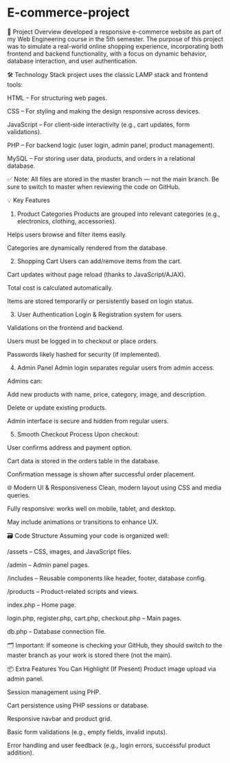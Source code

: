 # E-commerce-project
🎯 Project Overview
 developed a responsive e-commerce website as part of my  Web Engineering course in the 5th semester. The purpose of this project was to simulate a real-world online shopping experience, incorporating both frontend and backend functionality, with a focus on dynamic behavior, database interaction, and user authentication.

🛠️ Technology Stack
project uses the classic LAMP stack and frontend tools:

HTML – For structuring web pages.

CSS – For styling and making the design responsive across devices.

JavaScript – For client-side interactivity (e.g., cart updates, form validations).

PHP – For backend logic (user login, admin panel, product management).

MySQL – For storing user data, products, and orders in a relational database.

✅ Note: All files are stored in the master branch — not the main branch. Be sure to switch to master when reviewing the code on GitHub.

💡 Key Features
1. Product Categories
Products are grouped into relevant categories (e.g., electronics, clothing, accessories).

Helps users browse and filter items easily.

Categories are dynamically rendered from the database.

2. Shopping Cart
Users can add/remove items from the cart.

Cart updates without page reload (thanks to JavaScript/AJAX).

Total cost is calculated automatically.

Items are stored temporarily or persistently based on login status.

3. User Authentication
Login & Registration system for users.

Validations on the frontend and backend.

Users must be logged in to checkout or place orders.

Passwords likely hashed for security (if implemented).

4. Admin Panel
Admin login separates regular users from admin access.

Admins can:

Add new products with name, price, category, image, and description.

Delete or update existing products.

Admin interface is secure and hidden from regular users.

5. Smooth Checkout Process
Upon checkout:

User confirms address and payment option.

Cart data is stored in the orders table in the database.

Confirmation message is shown after successful order placement.

🌐 Modern UI & Responsiveness
Clean, modern layout using CSS and media queries.

Fully responsive: works well on mobile, tablet, and desktop.

May include animations or transitions to enhance UX.

🗃️ Code Structure
Assuming your code is organized well:

/assets – CSS, images, and JavaScript files.

/admin – Admin panel pages.

/includes – Reusable components like header, footer, database config.

/products – Product-related scripts and views.

index.php – Home page.

login.php, register.php, cart.php, checkout.php – Main pages.

db.php – Database connection file.

🗂️ Important: If someone is checking your GitHub, they should switch to the master branch as your work is stored there (not the main).

📦 Extra Features You Can Highlight (If Present)
Product image upload via admin panel.

Session management using PHP.

Cart persistence using PHP sessions or database.

Responsive navbar and product grid.

Basic form validations (e.g., empty fields, invalid inputs).

Error handling and user feedback (e.g., login errors, successful product addition).

